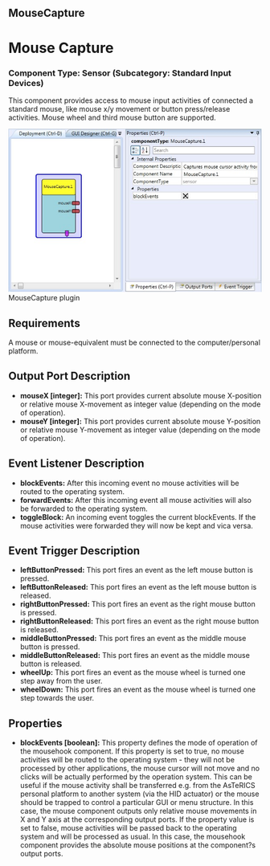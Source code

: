 ##

## MouseCapture

# Mouse Capture

### Component Type: Sensor (Subcategory: Standard Input Devices)

This component provides access to mouse input activities of connected a standard mouse, like mouse x/y movement or button press/release activities. Mouse wheel and third mouse button are supported.

![Screenshot: MouseCapture plugin](./img/MouseCapture.jpg "Screenshot: MouseCapture plugin")  
MouseCapture plugin

## Requirements

A mouse or mouse-equivalent must be connected to the computer/personal platform.

## Output Port Description

- **mouseX \[integer\]:** This port provides current absolute mouse X-position or relative mouse X-movement as integer value (depending on the mode of operation).
- **mouseY \[integer\]:** This port provides current absolute mouse Y-position or relative mouse Y-movement as integer value (depending on the mode of operation).

## Event Listener Description

- **blockEvents:** After this incoming event no mouse activities will be routed to the operating system.
- **forwardEvents:** After this incoming event all mouse activities will also be forwarded to the operating system.
- **toggleBlock:** An incoming event toggles the current blockEvents. If the mouse activities were forwarded they will now be kept and vica versa.

## Event Trigger Description

- **leftButtonPressed:** This port fires an event as the left mouse button is pressed.
- **leftButtonReleased:** This port fires an event as the left mouse button is released.
- **rightButtonPressed:** This port fires an event as the right mouse button is pressed.
- **rightButtonReleased:** This port fires an event as the right mouse button is released.
- **middleButtonPressed:** This port fires an event as the middle mouse button is pressed.
- **middleButtonReleased:** This port fires an event as the middle mouse button is released.
- **wheelUp:** This port fires an event as the mouse wheel is turned one step away from the user.
- **wheelDown:** This port fires an event as the mouse wheel is turned one step towards the user.

## Properties

- **blockEvents \[boolean\]:** This property defines the mode of operation of the mousehook component. If this property is set to true, no mouse activities will be routed to the operating system - they will not be processed by other applications, the mouse cursor will not move and no clicks will be actually performed by the operation system. This can be useful if the mouse activity shall be transferred e.g. from the AsTeRICS personal platform to another system (via the HID actuator) or the mouse should be trapped to control a particular GUI or menu structure. In this case, the mouse component outputs only relative mouse movements in X and Y axis at the corresponding output ports. If the property value is set to false, mouse activities will be passed back to the operating system and will be processed as usual. In this case, the mousehook component provides the absolute mouse positions at the component?s output ports.
